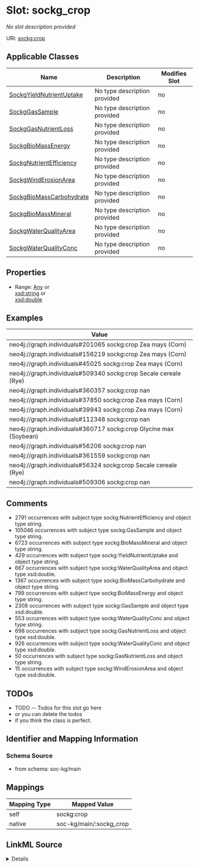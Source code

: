 

# Slot: sockg_crop


_No slot description provided_





URI: [sockg:crop](http://www.semanticweb.org/sockg/ontologies/2024/0/soil-carbon-ontology/crop)



<!-- no inheritance hierarchy -->





## Applicable Classes

| Name | Description | Modifies Slot |
| --- | --- | --- |
| [SockgYieldNutrientUptake](../classes/SockgYieldNutrientUptake.md) | No type description provided |  no  |
| [SockgGasSample](../classes/SockgGasSample.md) | No type description provided |  no  |
| [SockgGasNutrientLoss](../classes/SockgGasNutrientLoss.md) | No type description provided |  no  |
| [SockgBioMassEnergy](../classes/SockgBioMassEnergy.md) | No type description provided |  no  |
| [SockgNutrientEfficiency](../classes/SockgNutrientEfficiency.md) | No type description provided |  no  |
| [SockgWindErosionArea](../classes/SockgWindErosionArea.md) | No type description provided |  no  |
| [SockgBioMassCarbohydrate](../classes/SockgBioMassCarbohydrate.md) | No type description provided |  no  |
| [SockgBioMassMineral](../classes/SockgBioMassMineral.md) | No type description provided |  no  |
| [SockgWaterQualityArea](../classes/SockgWaterQualityArea.md) | No type description provided |  no  |
| [SockgWaterQualityConc](../classes/SockgWaterQualityConc.md) | No type description provided |  no  |







## Properties

* Range: [Any](../classes/Any.md)&nbsp;or&nbsp;<br />[xsd:string](http://www.w3.org/2001/XMLSchema#string)&nbsp;or&nbsp;<br />[xsd:double](http://www.w3.org/2001/XMLSchema#double)






## Examples

| Value |
| --- |
| neo4j://graph.individuals#201065 sockg:crop Zea mays (Corn) |
| neo4j://graph.individuals#156219 sockg:crop Zea mays (Corn) |
| neo4j://graph.individuals#45025 sockg:crop Zea mays (Corn) |
| neo4j://graph.individuals#509340 sockg:crop Secale cereale (Rye) |
| neo4j://graph.individuals#360357 sockg:crop nan |
| neo4j://graph.individuals#37850 sockg:crop Zea mays (Corn) |
| neo4j://graph.individuals#39943 sockg:crop Zea mays (Corn) |
| neo4j://graph.individuals#112348 sockg:crop nan |
| neo4j://graph.individuals#360717 sockg:crop Glycine max (Soybean) |
| neo4j://graph.individuals#56206 sockg:crop nan |
| neo4j://graph.individuals#361559 sockg:crop nan |
| neo4j://graph.individuals#56324 sockg:crop Secale cereale (Rye) |
| neo4j://graph.individuals#509306 sockg:crop nan |

## Comments

* 2791 occurrences with subject type sockg:NutrientEfficiency and object type string.
* 105046 occurrences with subject type sockg:GasSample and object type string.
* 6723 occurrences with subject type sockg:BioMassMineral and object type string.
* 429 occurrences with subject type sockg:YieldNutrientUptake and object type string.
* 667 occurrences with subject type sockg:WaterQualityArea and object type xsd:double.
* 1367 occurrences with subject type sockg:BioMassCarbohydrate and object type string.
* 799 occurrences with subject type sockg:BioMassEnergy and object type string.
* 2308 occurrences with subject type sockg:GasSample and object type xsd:double.
* 553 occurrences with subject type sockg:WaterQualityConc and object type string.
* 698 occurrences with subject type sockg:GasNutrientLoss and object type xsd:double.
* 926 occurrences with subject type sockg:WaterQualityConc and object type xsd:double.
* 50 occurrences with subject type sockg:GasNutrientLoss and object type string.
* 15 occurrences with subject type sockg:WindErosionArea and object type xsd:double.

## TODOs

* TODO -- Todos for this slot go here
* or you can delete the todos
* if you think the class is perfect.

## Identifier and Mapping Information







### Schema Source


* from schema: soc-kg/main




## Mappings

| Mapping Type | Mapped Value |
| ---  | ---  |
| self | sockg:crop |
| native | soc-kg/main/:sockg_crop |




## LinkML Source

<details>
```yaml
name: sockg_crop
description: No slot description provided
todos:
- TODO -- Todos for this slot go here
- or you can delete the todos
- if you think the class is perfect.
comments:
- 2791 occurrences with subject type sockg:NutrientEfficiency and object type string.
- 105046 occurrences with subject type sockg:GasSample and object type string.
- 6723 occurrences with subject type sockg:BioMassMineral and object type string.
- 429 occurrences with subject type sockg:YieldNutrientUptake and object type string.
- 667 occurrences with subject type sockg:WaterQualityArea and object type xsd:double.
- 1367 occurrences with subject type sockg:BioMassCarbohydrate and object type string.
- 799 occurrences with subject type sockg:BioMassEnergy and object type string.
- 2308 occurrences with subject type sockg:GasSample and object type xsd:double.
- 553 occurrences with subject type sockg:WaterQualityConc and object type string.
- 698 occurrences with subject type sockg:GasNutrientLoss and object type xsd:double.
- 926 occurrences with subject type sockg:WaterQualityConc and object type xsd:double.
- 50 occurrences with subject type sockg:GasNutrientLoss and object type string.
- 15 occurrences with subject type sockg:WindErosionArea and object type xsd:double.
examples:
- value: neo4j://graph.individuals#201065 sockg:crop Zea mays (Corn)
- value: neo4j://graph.individuals#156219 sockg:crop Zea mays (Corn)
- value: neo4j://graph.individuals#45025 sockg:crop Zea mays (Corn)
- value: neo4j://graph.individuals#509340 sockg:crop Secale cereale (Rye)
- value: neo4j://graph.individuals#360357 sockg:crop nan
- value: neo4j://graph.individuals#37850 sockg:crop Zea mays (Corn)
- value: neo4j://graph.individuals#39943 sockg:crop Zea mays (Corn)
- value: neo4j://graph.individuals#112348 sockg:crop nan
- value: neo4j://graph.individuals#360717 sockg:crop Glycine max (Soybean)
- value: neo4j://graph.individuals#56206 sockg:crop nan
- value: neo4j://graph.individuals#361559 sockg:crop nan
- value: neo4j://graph.individuals#56324 sockg:crop Secale cereale (Rye)
- value: neo4j://graph.individuals#509306 sockg:crop nan
from_schema: soc-kg/main
rank: 1000
slot_uri: sockg:crop
alias: sockg_crop
domain_of:
- sockg_BioMassCarbohydrate
- sockg_BioMassEnergy
- sockg_BioMassMineral
- sockg_GasNutrientLoss
- sockg_GasSample
- sockg_NutrientEfficiency
- sockg_WaterQualityArea
- sockg_WaterQualityConc
- sockg_WindErosionArea
- sockg_YieldNutrientUptake
range: Any
any_of:
- range: string
- range: double

```
</details>